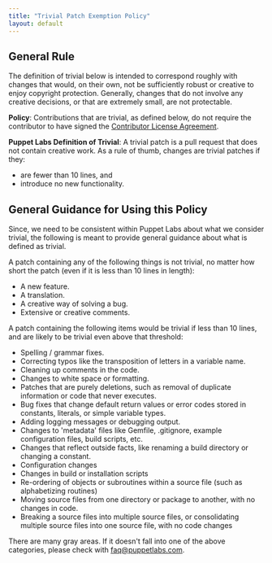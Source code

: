 ```yaml
---
title: "Trivial Patch Exemption Policy"
layout: default
---
```


General Rule
-----

The definition of trivial below is intended to correspond roughly with changes that would, on their own, not be sufficiently robust or creative to enjoy copyright protection.  Generally, changes that do not involve any creative decisions, or that are extremely small, are not protectable.

**Policy**: Contributions that are trivial, as defined below, do not require the contributor to have signed the [Contributor License Agreement](https://cla.puppetlabs.com/).

**Puppet Labs Definition of Trivial**: A trivial patch is a pull request that does not contain creative work. As a rule of thumb, changes are trivial patches if they:

* are fewer than 10 lines, and
* introduce no new functionality.

General Guidance for Using this Policy
-----

Since, we need to be consistent within Puppet Labs about what we consider trivial, the following is meant to provide general guidance about what is defined as trivial.

A patch containing any of the following things is not trivial, no matter how short the patch (even if it is less than 10 lines in length):

* A new feature.
* A translation.
* A creative way of solving a bug.
* Extensive or creative comments.

A patch containing the following items would be trivial if less than 10 lines, and are likely to be trivial even above that threshold:

* Spelling / grammar fixes.
* Correcting typos like the transposition of letters in a variable name.
* Cleaning up comments in the code.
* Changes to white space or formatting.
* Patches that are purely deletions, such as removal of duplicate information or code that never executes.
* Bug fixes that change default return values or error codes stored in constants, literals, or simple variable types.
* Adding logging messages or debugging output.
* Changes to 'metadata' files like Gemfile, .gitignore, example configuration files, build scripts, etc.
* Changes that reflect outside facts, like renaming a build directory or changing a constant.
* Configuration changes
* Changes in build or installation scripts
* Re-ordering of objects or subroutines within a source file (such as alphabetizing routines)
* Moving source files from one directory or package to another, with no changes in code.
* Breaking a source files into multiple source files, or consolidating multiple source files into one source file, with no code changes

There are many gray areas. If it doesn't fall into one of the above categories, please check with faq@puppetlabs.com.
